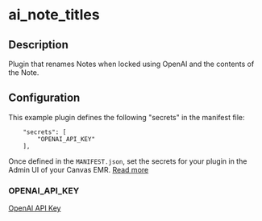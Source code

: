 ai_note_titles
==============

## Description

Plugin that renames Notes when locked using OpenAI and the contents of the Note.

## Configuration

This example plugin defines the following "secrets" in the manifest file:

```
    "secrets": [
        "OPENAI_API_KEY"
    ],
```
Once defined in the `MANIFEST.json`, set the secrets for your plugin in the Admin UI of your Canvas EMR. [Read more](https://docs.canvasmedical.com/sdk/secrets/)

### OPENAI_API_KEY
[OpenAI API Key](https://platform.openai.com/docs/api-reference/authentication)
